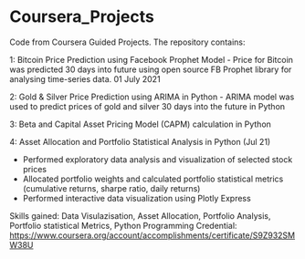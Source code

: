 # Coursera_Projects
Code from Coursera Guided Projects.
The repository contains:

1: Bitcoin Price Prediction using Facebook Prophet Model - 
Price for Bitcoin was predicted 30 days into future using open source FB Prophet library for analysing time-series data. 01 July 2021
    
2: Gold & Silver Price Prediction using ARIMA in Python - 
ARIMA model was used to predict prices of gold and silver 30 days into the future in Python

3: Beta and Capital Asset Pricing Model (CAPM) calculation in Python 

4: Asset Allocation and Portfolio Statistical Analysis in Python (Jul 21)
+ Performed exploratory data analysis and visualization of selected stock prices
+ Allocated portfolio weights and calculated portfolio statistical metrics (cumulative returns, sharpe ratio, daily returns)
+ Performed interactive data visualization using Plotly Express

Skills gained: Data Visulazisation, Asset Allocation, Portfolio Analysis, Portfolio statistical Metrics, Python Programming
Credential: https://www.coursera.org/account/accomplishments/certificate/S9Z932SMW38U

